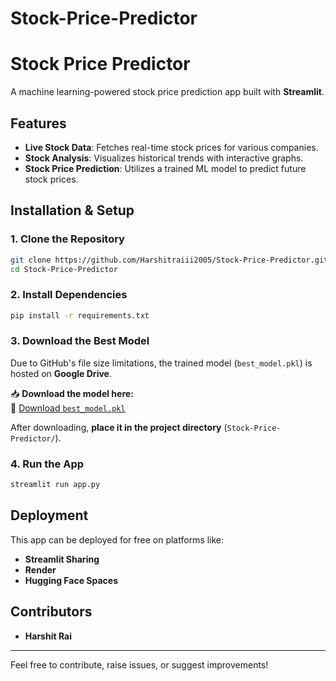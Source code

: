 # Stock-Price-Predictor
# Stock Price Predictor

A machine learning-powered stock price prediction app built with **Streamlit**.

## Features
- **Live Stock Data**: Fetches real-time stock prices for various companies.
- **Stock Analysis**: Visualizes historical trends with interactive graphs.
- **Stock Price Prediction**: Utilizes a trained ML model to predict future stock prices.

## Installation & Setup

### 1. Clone the Repository
```bash
git clone https://github.com/Harshitraiii2005/Stock-Price-Predictor.git
cd Stock-Price-Predictor
```

### 2. Install Dependencies
```bash
pip install -r requirements.txt
```

### 3. Download the Best Model
Due to GitHub's file size limitations, the trained model (`best_model.pkl`) is hosted on **Google Drive**.

📥 **Download the model here:**  
🔗 [Download `best_model.pkl`](https://drive.google.com/drive/folders/1YBhUeQ8CDX-dnZP_GMA-B9E-avYgFYkH?usp=sharing)

After downloading, **place it in the project directory** (`Stock-Price-Predictor/`).

### 4. Run the App
```bash
streamlit run app.py
```

## Deployment
This app can be deployed for free on platforms like:
- **Streamlit Sharing**
- **Render**
- **Hugging Face Spaces**

## Contributors
- **Harshit Rai**

---

Feel free to contribute, raise issues, or suggest improvements!

